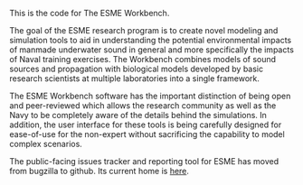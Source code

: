 This is the code for The ESME Workbench. 

The goal of the ESME research program is to create novel modeling and simulation tools to aid in understanding the potential environmental impacts of manmade underwater sound in general and more specifically the impacts of Naval training exercises. The Workbench combines models of sound sources and propagation with biological models developed by basic research scientists at multiple laboratories into a single framework.

The ESME Workbench software has the important distinction of being open and peer-reviewed which allows the research community as well as the Navy to be completely aware of the details behind the simulations. In addition, the user interface for these tools is being carefully designed for ease-of-use for the non-expert without sacrificing the capability to model complex scenarios.

The public-facing issues tracker and reporting tool for ESME has moved from bugzilla to github.  Its current home is [here](https://github.com/AuditoryBiophysicsLab/ESME/issues).
